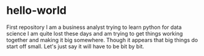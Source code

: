 # hello-world
First repository
I am a business analyst trying to learn python for data science
I am quite lost these days and am trying to get things working together and making it big somewhere. Though it appears that big things do start off small. Let's just say it will have to be bit by bit. 
